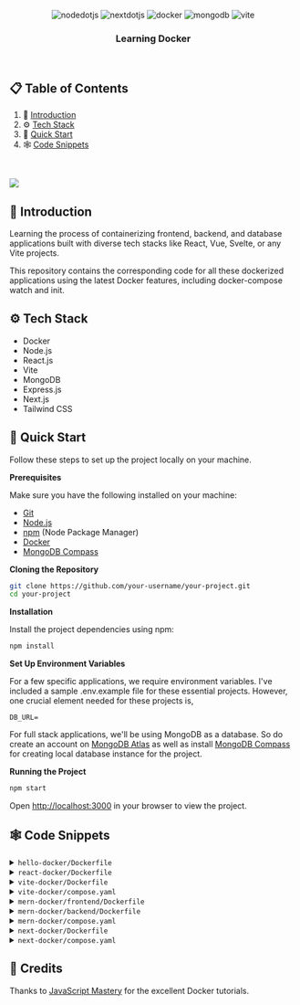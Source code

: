<div align="center">
  <br />

  <div>
    <img src="https://img.shields.io/badge/-Node_JS-black?style=for-the-badge&logoColor=white&logo=nodedotjs&color=339933" alt="nodedotjs" />
    <img src="https://img.shields.io/badge/-Next_JS-black?style=for-the-badge&logoColor=white&logo=nextdotjs&color=000000" alt="nextdotjs" />
    <img src="https://img.shields.io/badge/-Docker-black?style=for-the-badge&logoColor=white&logo=docker&color=2496ED" alt="docker" />
    <img src="https://img.shields.io/badge/-MongoDB-black?style=for-the-badge&logoColor=white&logo=mongodb&color=47A248" alt="mongodb" />
    <img src="https://img.shields.io/badge/-Vite-black?style=for-the-badge&logoColor=white&logo=vite&color=646CFF" alt="vite" />
  </div>

  <h3 align="center">Learning Docker</h3>

</div>

<br />

## 📋 <a name="table">Table of Contents</a>

1. 🤖 [Introduction](#introduction)
2. ⚙️ [Tech Stack](#tech-stack)
4. 🤸 [Quick Start](#quick-start)
7. 🕸️ [Code Snippets](#code-snippets)

<br />

<a href="https://youtu.be/GFgJkfScVNU?feature=shared" target="_blank"><img src="https://github.com/sujatagunale/EasyRead/assets/151519281/1736fca5-a031-4854-8c09-bc110e3bc16d" /></a>

## <a name="introduction">🤖 Introduction</a>

Learning the process of containerizing frontend, backend, and database applications built with diverse tech stacks like React, Vue, Svelte, or any Vite projects. 

This repository contains the corresponding code for all these dockerized applications using the latest Docker features, including docker-compose watch and init.

## <a name="tech-stack">⚙️ Tech Stack</a>

- Docker
- Node.js
- React.js
- Vite
- MongoDB
- Express.js
- Next.js
- Tailwind CSS

## <a name="quick-start">🤸 Quick Start</a>

Follow these steps to set up the project locally on your machine.

**Prerequisites**

Make sure you have the following installed on your machine:

- [Git](https://git-scm.com/)
- [Node.js](https://nodejs.org/en)
- [npm](https://www.npmjs.com/) (Node Package Manager)
- [Docker](https://www.docker.com/products/docker-desktop/)
- [MongoDB Compass](https://www.mongodb.com/products/tools/compass)

**Cloning the Repository**

```bash
git clone https://github.com/your-username/your-project.git
cd your-project
```

**Installation**

Install the project dependencies using npm:

```bash
npm install
```

**Set Up Environment Variables**

For a few specific applications, we require environment variables. I've included a sample .env.example file for these essential projects. 
However, one crucial element needed for these projects is,

```env
DB_URL=
```

For full stack applications, we'll be using MongoDB as a database. So do create an account on [MongoDB Atlas](https://www.mongodb.com/) as well as 
install [MongoDB Compass](https://www.mongodb.com/products/tools/compass) for creating local database instance for the project. 

**Running the Project**

```bash
npm start
```

Open [http://localhost:3000](http://localhost:3000) in your browser to view the project.


## <a name="code-snippets">🕸️ Code Snippets</a>

<details>
<summary><code>hello-docker/Dockerfile</code></summary>

```dockerfile
# select the base image to run the app. We want to run a javascript app, so we use the node runtime image from docker hub
# we can use any image from docker hub. We can also use a custom image that we have created
# node:20-alpine -> node is the image name, 20-alpine is the tag
# alpine is a lightweight version of linux
# we can see complete list of node image tags here: https://hub.docker.com/_/node
FROM node:20-alpine

# set the working directory to /app. This is the directory where the commands will be run. We can use any directory name but /app is a standard convention
WORKDIR /app

# copy everything from the current directory to the PWD (Present Working Directory) inside the container. 
# First `.` is the path to the current directory on the host machine. Second `.` is the path to the current directory inside the container i.e., source and destination
# source - current directory on the host machine
# destination - current directory inside the container (/app)
COPY . .

# commands to run the app
CMD node hello.js

# build the image
# docker build -t hello-docker .
    # -t -> tag the image with a name
    # hello-docker -> name of the image
    # . -> path to the Dockerfile
```

</details>

<details>
<summary><code>react-docker/Dockerfile</code></summary>

```dockerfile
# set the base image to create the image for react app
FROM node:20-alpine

# create a user with permissions to run the app
# -S -> create a system user
# -G -> add the user to a group
# This is done to avoid running the app as root
# If the app is run as root, any vulnerability in the app can be exploited to gain access to the host system
# It's a good practice to run the app as a non-root user
RUN addgroup app && adduser -S -G app app

# set the user to run the app
USER app

# set the working directory to /app
WORKDIR /app

# copy package.json and package-lock.json to the working directory
# This is done before copying the rest of the files to take advantage of Docker’s cache
# If the package.json and package-lock.json files haven’t changed, Docker will use the cached dependencies
COPY package*.json ./

# sometimes the ownership of the files in the working directory is changed to root
# and thus the app can't access the files and throws an error -> EACCES: permission denied
# to avoid this, change the ownership of the files to the root user
USER root

# change the ownership of the /app directory to the app user
# chown -R <user>:<group> <directory>
# chown command changes the user and/or group ownership of for given file.
RUN chown -R app:app .

# change the user back to the app user
USER app

# install dependencies
RUN npm install

# copy the rest of the files to the working directory
COPY . .

# expose port 5173 to tell Docker that the container listens on the specified network ports at runtime
EXPOSE 5173

# command to run the app
CMD npm run dev
```

</details>

<details>
<summary><code>vite-docker/Dockerfile</code></summary>

```dockerfile
# set the base image to create the image for react app
FROM node:20-alpine

# create a user with permissions to run the app
# -S -> create a system user
# -G -> add the user to a group
# This is done to avoid running the app as root
# If the app is run as root, any vulnerability in the app can be exploited to gain access to the host system
# It's a good practice to run the app as a non-root user
RUN addgroup app && adduser -S -G app app

# set the user to run the app
USER app

# set the working directory to /app
WORKDIR /app

# copy package.json and package-lock.json to the working directory
# This is done before copying the rest of the files to take advantage of Docker’s cache
# If the package.json and package-lock.json files haven’t changed, Docker will use the cached dependencies
COPY package*.json ./

# sometimes the ownership of the files in the working directory is changed to root
# and thus the app can't access the files and throws an error -> EACCES: permission denied
# to avoid this, change the ownership of the files to the root user
USER root

# change the ownership of the /app directory to the app user
# chown -R <user>:<group> <directory>
# chown command changes the user and/or group ownership of for given file.
RUN chown -R app:app .

# change the user back to the app user
USER app

# install dependencies
RUN npm install

# copy the rest of the files to the working directory
COPY . .

# expose port 5173 to tell Docker that the container listens on the specified network ports at runtime
EXPOSE 5173

# command to run the app
CMD npm run dev
```

</details>

<details>
<summary><code>vite-docker/compose.yaml</code></summary>

```yaml
# define the services/containers to be run
services:
  # define the application container/service
  # we can use any name for the service. Here it is `web`
  # we can create multiple services as well
  web:
    # specify the image to build the container from
    # this can be any image available in docker hub or a custom one or the one we want to build
    build:
      # specify the path to the Dockerfile
      context: .
      # specify the file name (optional)
      dockerfile: Dockerfile
    
    # specify the port mapping from host to the container
    # this is similar to the -p flag in `docker run` command
    # first port is the port on host machine and the second is the port inside the container
    ports:
      - 5173:5173

    # specify the volumes to mount
    # what this does is it mounts the current directory to the `/app` directory inside the container. 
    # due to this, any changes made to the files in the current directory will be reflected inside the container. It is similar to the -v flag in `docker run` command. 
    # even if a container is stopped or deleted, volumes are not deleted and can be used by other containers as well.
    volumes:
      # over here, we are mounting the current directory to the `/app` directory inside the container (which is the working directory of the container)
      # syntax is `<path to the directory on host>:<path to the directory inside the container>`
      # we're doing this because we want to reflect the changes made to the files in the current directory inside the container
      - .:/app
      # we also mount the node_modules directory inside the container at /app/node_modules. This is done to avoid installing the node_modules inside the container. 
      # node_modules will be installed on the host machine and mounted inside the container
      - /app/node_modules
```

</details>

<details>
<summary><code>mern-docker/frontend/Dockerfile</code></summary>

```dockerfile
FROM node:20-alpine3.18

# RUN addgroup app && adduser -S -G app app

# USER app

WORKDIR /app

COPY package*.json ./

# USER root

# RUN chown -R app:app .

# USER app

RUN npm install

COPY . .

EXPOSE 5173

CMD npm run dev
```

</details>

<details>
<summary><code>mern-docker/backend/Dockerfile</code></summary>

```dockerfile
FROM node:20-alpine3.18

RUN addgroup app && adduser -S -G app app

USER app

WORKDIR /app

COPY package*.json ./

# change ownership of the /app directory to the app user
USER root

# change ownership of the /app directory to the app user
# chown -R <user>:<group> <directory>
# chown command changes the user and/or group ownership of for given file.
RUN chown -R app:app .

# change the user back to the app user
USER app

RUN npm install

COPY . . 

EXPOSE 8000 

CMD npm start
```

</details>

<details>
<summary><code>mern-docker/compose.yaml</code></summary>

```yaml
# specify the version of docker-compose
version: "3.8"

# define the services/containers to be run
services:
  # define the frontend service
  # we can use any name for the service. A standard naming convention is to use "web" for the frontend
  web:
    # we use depends_on to specify that service depends on another service
    # in this case, we specify that the web depends on the api service
    # this means that the api service will be started before the web service
    depends_on: 
      - api
    # specify the build context for the web service
    # this is the directory where the Dockerfile for the web service is located
    build: ./frontend
    # specify the ports to expose for the web service
    # the first number is the port on the host machine
    # the second number is the port inside the container
    ports:
      - 5173:5173
    # specify the environment variables for the web service
    # these environment variables will be available inside the container
    environment:
      VITE_API_URL: http://localhost:8000

    # this is for docker compose watch mode
    # anything mentioned under develop will be watched for changes by docker compose watch and it will perform the action mentioned
    develop:
      # we specify the files to watch for changes
      watch:
        # it'll watch for changes in package.json and package-lock.json and rebuild the container if there are any changes
        - path: ./frontend/package.json
          action: rebuild
        - path: ./frontend/package-lock.json
          action: rebuild
        # it'll watch for changes in the frontend directory and sync the changes with the container real time
        - path: ./frontend
          target: /app
          action: sync

  # define the api service/container
  api: 
    # api service depends on the db service so the db service will be started before the api service
    depends_on: 
      - db

    # specify the build context for the api service
    build: ./backend
    
    # specify the ports to expose for the api service
    # the first number is the port on the host machine
    # the second number is the port inside the container
    ports: 
      - 8000:8000

    # specify environment variables for the api service
    # for demo purposes, we're using a local mongodb instance
    environment: 
      DB_URL: mongodb://db/anime
    
    # establish docker compose watch mode for the api service
    develop:
      # specify the files to watch for changes
      watch:
        # it'll watch for changes in package.json and package-lock.json and rebuild the container and image if there are any changes
        - path: ./backend/package.json
          action: rebuild
        - path: ./backend/package-lock.json
          action: rebuild
        
        # it'll watch for changes in the backend directory and sync the changes with the container real time
        - path: ./backend
          target: /app
          action: sync

  # define the db service
  db:
    # specify the image to use for the db service from docker hub. If we have a custom image, we can specify that in this format
    # In the above two services, we're using the build context to build the image for the service from the Dockerfile so we specify the image as "build: ./frontend" or "build: ./backend".
    # but for the db service, we're using the image from docker hub so we specify the image as "image: mongo:latest"
    # you can find the image name and tag for mongodb from docker hub here: https://hub.docker.com/_/mongo
    image: mongo:latest

    # specify the ports to expose for the db service
    # generally, we do this in api service using mongodb atlas. But for demo purposes, we're using a local mongodb instance
    # usually, mongodb runs on port 27017. So we're exposing the port 27017 on the host machine and mapping it to the port 27017 inside the container
    ports:
      - 27017:27017

    # specify the volumes to mount for the db service
    # we're mounting the volume named "anime" inside the container at /data/db directory
    # this is done so that the data inside the mongodb container is persisted even if the container is stopped
    volumes:
      - anime:/data/db

# define the volumes to be used by the services
volumes:
  anime:
```

</details>

<details>
<summary><code>next-docker/Dockerfile</code></summary>

```dockerfile
# inherit from a existing image to add the functionality
FROM node:20-alpine3.18

# RUN addgroup app && adduser -S -G app app
# USER app

# Set the working directory and assign ownership to the non-root user
WORKDIR /app

# Copy the package.json and package-lock.json files into the image.
COPY package*.json ./

# change ownership of the /app directory to the app user
# USER root

# change ownership of the /app directory to the app user
# chown -R <user>:<group> <directory>
# chown command changes the user and/or group ownership of for given file.
# RUN chown -R app:app .

# change the user back to the app user
# USER app

# Install the dependencies.
RUN npm install

# Copy the rest of the source files into the image.
COPY . .

# Expose the port that the application listens on.
EXPOSE 3000

# Run the application.
CMD npm run dev
```

</details>

<details>
<summary><code>next-docker/compose.yaml</code></summary>

```yaml
version: '3.8'

services:
  frontend:
    # uncomment the following line if you want to run a local instance of MongoDB
    # depends_on:
    #   - db
    build:
      context: .
      dockerfile: Dockerfile
    
    # do port mapping so that we can access the app from the browser
    ports:
      - 3000:3000
    
    # use docker compose to watch for changes and rebuild the container
    develop:
      watch:
        - path: ./package.json
          action: rebuild
        - path: ./next.config.js
          action: rebuild
        - path: ./package-lock.json
          action: rebuild
        - path: .
          target: /app
          action: sync
    
    # define the environment variables
    environment:
      # we're using MongoDB atlas so we need to pass in the connection string
      DB_URL: mongodb+srv://sujata:rnZzJjIDr3bIDymV@cluster0.hnn88vs.mongodb.net/ 

  # we're using MongoDB atlas so we don't need to run a local instance of MongoDB
  # but if you want to run a local instance, you can do it this way
  # db:
  #   image: mongo
  #   ports:
  #     - 27017:27017
  #   environment:
  #     - MONGO_INITDB_ROOT_USERNAME=sujata
  #     - MONGO_INITDB_ROOT_PASSWORD=rnZzJjIDr3bIDymV
  #   volumes:
  #     - tasked:/data/db
    
volumes:
  tasked:
```

</details>


## 🙏 Credits

Thanks to [JavaScript Mastery](https://www.youtube.com/@javascriptmastery) for the excellent Docker tutorials.
